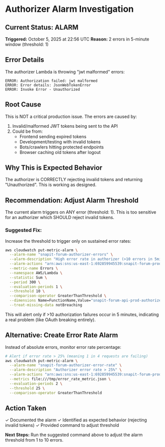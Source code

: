 # Authorizer Alarm Investigation

## Current Status: ALARM
**Triggered:** October 5, 2025 at 22:56 UTC
**Reason:** 2 errors in 5-minute window (threshold: 1)

## Error Details
The authorizer Lambda is throwing "jwt malformed" errors:

```
ERROR: Authorization failed: jwt malformed
ERROR: Error details: JsonWebTokenError
ERROR: Invoke Error - Unauthorized
```

## Root Cause
This is NOT a critical production issue. The errors are caused by:
1. Invalid/malformed JWT tokens being sent to the API
2. Could be from:
   - Frontend sending expired tokens
   - Development/testing with invalid tokens
   - Bots/crawlers hitting protected endpoints
   - Browser caching old tokens after logout

## Why This is Expected Behavior
The authorizer is CORRECTLY rejecting invalid tokens and returning "Unauthorized". This is working as designed.

## Recommendation: Adjust Alarm Threshold

The current alarm triggers on ANY error (threshold: 1). This is too sensitive for an authorizer which SHOULD reject invalid tokens.

### Suggested Fix:
Increase the threshold to trigger only on sustained error rates:

```bash
aws cloudwatch put-metric-alarm \
  --alarm-name "snapit-forum-authorizer-errors" \
  --alarm-description "High error rate in authorizer (>10 errors in 5min)" \
  --alarm-actions "arn:aws:sns:us-east-1:692859945539:snapit-forum-production-alerts" \
  --metric-name Errors \
  --namespace AWS/Lambda \
  --statistic Sum \
  --period 300 \
  --evaluation-periods 1 \
  --threshold 10 \
  --comparison-operator GreaterThanThreshold \
  --dimensions Name=FunctionName,Value="snapit-forum-api-prod-authorizer" \
  --treat-missing-data notBreaching
```

This will alert only if >10 authorization failures occur in 5 minutes, indicating a real problem (like OAuth breaking entirely).

## Alternative: Create Error Rate Alarm
Instead of absolute errors, monitor error rate percentage:

```bash
# Alert if error rate > 25% (meaning 1 in 4 requests are failing)
aws cloudwatch put-metric-alarm \
  --alarm-name "snapit-forum-authorizer-error-rate" \
  --alarm-description "Authorizer error rate > 25%" \
  --alarm-actions "arn:aws:sns:us-east-1:692859945539:snapit-forum-production-alerts" \
  --metrics file:///tmp/error_rate_metric.json \
  --evaluation-periods 2 \
  --threshold 25 \
  --comparison-operator GreaterThanThreshold
```

## Action Taken
✓ Documented the alarm
✓ Identified as expected behavior (rejecting invalid tokens)
✓ Provided command to adjust threshold

**Next Steps:**
Run the suggested command above to adjust the alarm threshold from 1 to 10 errors.
